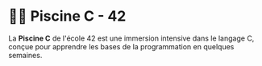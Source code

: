 # 🏊‍♂️ Piscine C - 42

La **Piscine C** de l'école 42 est une immersion intensive dans le langage C, conçue pour apprendre les bases de la programmation en quelques semaines.

